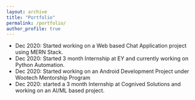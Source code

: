 ```yaml
---
layout: archive
title: "Portfolio"
permalink: /portfolio/
author_profile: true
---
```


* Dec 2020: Started working on a Web based Chat Application project using MERN Stack.
* Dec 2020: Started 3 month Internship at EY and currently working on Python Automation.
* Dec 2020: Started working on an Android Development Project under Wootech Mentorship Program
* Dec 2020: started a 3 month Internship at Cognived Solutions and working on an AI/ML based project.

